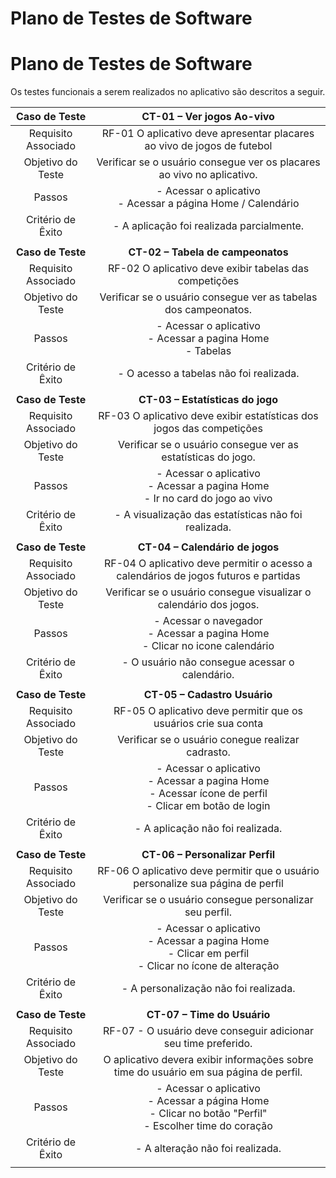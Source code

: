 # Plano de Testes de Software

# Plano de Testes de Software

Os testes funcionais a serem realizados no aplicativo são descritos a seguir.
 
| **Caso de Teste** 	| **CT-01 – Ver jogos Ao-vivo** 	|
|:---:	|:---:	|
|	Requisito Associado 	| RF-01 O aplicativo deve apresentar placares ao vivo de jogos de futebol |
| Objetivo do Teste 	| Verificar se o usuário consegue ver os placares ao vivo no aplicativo. |
| Passos 	| - Acessar o aplicativo <br> - Acessar a página Home / Calendário <br> |
|Critério de Êxito | - A aplicação foi realizada parcialmente. |
|  	|  	|
| **Caso de Teste** 	| **CT-02 – Tabela de campeonatos**	|
|Requisito Associado | RF-02 O aplicativo deve exibir tabelas das competições |
| Objetivo do Teste 	| Verificar se o usuário consegue ver as tabelas dos campeonatos. |
| Passos 	| - Acessar o aplicativo <br> - Acessar a pagina Home <br> - Tabelas <br> |
|Critério de Êxito | - O acesso a tabelas não foi realizada. |
|  	|  	|
| **Caso de Teste** 	| **CT-03 – Estatísticas do jogo**	|
|Requisito Associado | RF-03 O aplicativo deve exibir estatísticas dos jogos das competições |
| Objetivo do Teste 	| Verificar se o usuário consegue ver as estatísticas do jogo. |
| Passos 	| - Acessar o aplicativo <br> - Acessar a pagina Home <br> - Ir no card do jogo ao vivo <br> |
|Critério de Êxito | - A visualização das estatísticas não foi realizada. |
|  	|  	|
| **Caso de Teste** 	| **CT-04 – Calendário de jogos**	|
|Requisito Associado | RF-04 O aplicativo deve permitir o acesso a calendários de jogos futuros e partidas |
| Objetivo do Teste 	| Verificar se o usuário consegue visualizar o calendário dos jogos. |
| Passos 	| - Acessar o navegador <br> - Acessar a pagina Home <br> - Clicar no icone calendário <br> |
|Critério de Êxito | - O usuário não consegue acessar o calendário. |
|  	|  	|
| **Caso de Teste** 	| **CT-05 – Cadastro Usuário**	|
|Requisito Associado | RF-05 O aplicativo deve permitir que os usuários crie sua conta |
| Objetivo do Teste 	| Verificar se o usuário conegue realizar cadrasto. |
| Passos 	| - Acessar o aplicativo <br> - Acessar a pagina Home <br> - Acessar ícone de perfil  <br> - Clicar em botão de login <br> |
|Critério de Êxito | - A aplicação não foi realizada. |
|  	|  	|
| **Caso de Teste** 	| **CT-06 – Personalizar Perfil**	|
|Requisito Associado | RF-06 O aplicativo deve permitir que o usuário personalize sua página de perfil |
| Objetivo do Teste 	| Verificar se o usuário consegue personalizar seu perfil. |
| Passos 	| - Acessar o aplicativo <br> - Acessar a pagina Home <br> - Clicar em perfil <br> - Clicar no ícone de alteração <br> |
|Critério de Êxito | - A personalização não foi realizada. |
|  	|  	|
| **Caso de Teste** 	| **CT-07 – Time do Usuário**	|
|Requisito Associado | RF-07 - O usuário deve conseguir adicionar seu time preferido. |
| Objetivo do Teste 	| O aplicativo devera exibir informações sobre time do usuário em sua página de perfil. |
| Passos 	| - Acessar o aplicativo <br> - Acessar a página Home <br> - Clicar no botão "Perfil" <br> - Escolher time do coração <br> |
|Critério de Êxito | - A alteração não foi realizada. |
|  	|  	|


